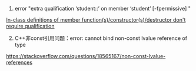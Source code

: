 1. error "extra qualification ‘student::’ on member ‘student’ [-fpermissive] "

[In-class definitions of member function(s)/constructor(s)/destructor don't require qualification](https://stackoverflow.com/questions/11692806/error-extra-qualification-student-on-member-student-fpermissive)

2. C++非const引用问题：error: cannot bind non-const lvalue reference of type

https://stackoverflow.com/questions/18565167/non-const-lvalue-references